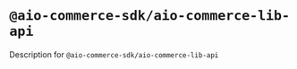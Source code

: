 # `@aio-commerce-sdk/aio-commerce-lib-api`

Description for `@aio-commerce-sdk/aio-commerce-lib-api`
